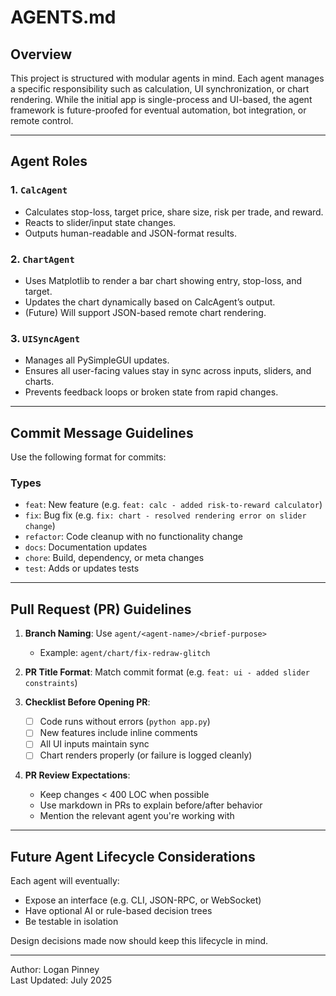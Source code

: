 # AGENTS.md

## Overview

This project is structured with modular agents in mind. Each agent manages a specific responsibility such as calculation, UI synchronization, or chart rendering. While the initial app is single-process and UI-based, the agent framework is future-proofed for eventual automation, bot integration, or remote control.

---

## Agent Roles

### 1. `CalcAgent`
- Calculates stop-loss, target price, share size, risk per trade, and reward.
- Reacts to slider/input state changes.
- Outputs human-readable and JSON-format results.

### 2. `ChartAgent`
- Uses Matplotlib to render a bar chart showing entry, stop-loss, and target.
- Updates the chart dynamically based on CalcAgent’s output.
- (Future) Will support JSON-based remote chart rendering.

### 3. `UISyncAgent`
- Manages all PySimpleGUI updates.
- Ensures all user-facing values stay in sync across inputs, sliders, and charts.
- Prevents feedback loops or broken state from rapid changes.

---

## Commit Message Guidelines

Use the following format for commits:


### Types
- `feat`: New feature (e.g. `feat: calc - added risk-to-reward calculator`)
- `fix`: Bug fix (e.g. `fix: chart - resolved rendering error on slider change`)
- `refactor`: Code cleanup with no functionality change
- `docs`: Documentation updates
- `chore`: Build, dependency, or meta changes
- `test`: Adds or updates tests

---

## Pull Request (PR) Guidelines

1. **Branch Naming**: Use `agent/<agent-name>/<brief-purpose>`
   - Example: `agent/chart/fix-redraw-glitch`

2. **PR Title Format**: Match commit format (e.g. `feat: ui - added slider constraints`)

3. **Checklist Before Opening PR**:
   - [ ] Code runs without errors (`python app.py`)
   - [ ] New features include inline comments
   - [ ] All UI inputs maintain sync
   - [ ] Chart renders properly (or failure is logged cleanly)

4. **PR Review Expectations**:
   - Keep changes < 400 LOC when possible
   - Use markdown in PRs to explain before/after behavior
   - Mention the relevant agent you're working with

---

## Future Agent Lifecycle Considerations

Each agent will eventually:
- Expose an interface (e.g. CLI, JSON-RPC, or WebSocket)
- Have optional AI or rule-based decision trees
- Be testable in isolation

Design decisions made now should keep this lifecycle in mind.

---

Author: Logan Pinney  
Last Updated: July 2025